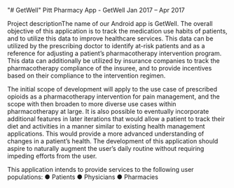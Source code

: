 "# GetWell" 
Pitt Pharmacy App - GetWell
Jan 2017 – Apr 2017

Project descriptionThe name of our Android app is GetWell. The overall objective of this application is to track the medication use habits of patients, and to utilize this data to improve healthcare services. This data can be utilized by the prescribing doctor to identify at-risk patients and as a reference for adjusting a patient’s pharmacotherapy intervention program. This data can additionally be utilized by insurance companies to track the pharmacotherapy compliance of the insuree, and to provide incentives based on their compliance to the intervention regimen. 

The initial scope of development will apply to the use case of prescribed opioids as a pharmacotherapy intervention for pain management, and the scope with then broaden to more diverse use cases within pharmacotherapy at large. It is also possible to eventually incorporate additional features in later iterations that would allow a patient to track their diet and activities in a manner similar to existing health management applications. This would provide a more advanced understanding of changes in a patient’s health. The development of this application should aspire to naturally augment the user’s daily routine without requiring impeding efforts from the user. 

This application intends to provide services to the following user populations:
●	Patients
●	Physicians
●	Pharmacies 
